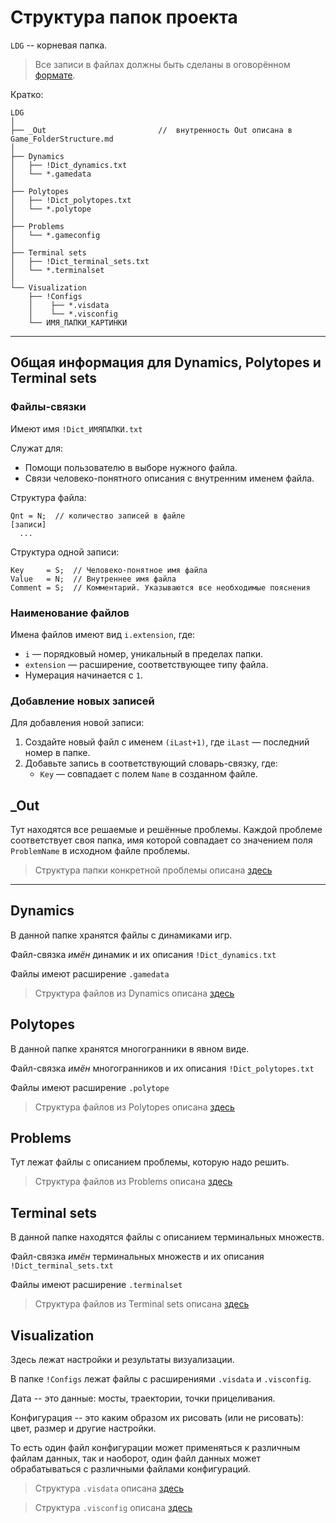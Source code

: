 # Структура папок проекта

`LDG` -- корневая папка.


> Все записи в файлах должны быть сделаны в оговорённом [формате](DataFormat.md).

Кратко:

```
LDG 
│
├── _Out                         //  внутренность Out описана в Game_FolderStructure.md
│
├── Dynamics
│   ├── !Dict_dynamics.txt
│   └── *.gamedata
│
├── Polytopes
│   ├── !Dict_polytopes.txt
│   └── *.polytope
│
├── Problems
│   └── *.gameconfig
│
├── Terminal sets
│   ├── !Dict_terminal_sets.txt
│   └── *.terminalset
│     
└── Visualization
    ├── !Configs
    │    ├── *.visdata
    │    └── *.visconfig
    └── ИМЯ_ПАПКИ_КАРТИНКИ
```
---

## Общая информация для Dynamics, Polytopes и Terminal sets

### Файлы-связки

Имеют имя `!Dict_ИМЯПАПКИ.txt` 

Служат для:

* Помощи пользователю в выборе нужного файла.
* Связи человеко-понятного описания с внутренним именем файла.

Структура файла:

```
Qnt = N;  // количество записей в файле
[записи]
  ...
```

Структура одной записи:

```
Key     = S;  // Человеко-понятное имя файла
Value   = N;  // Внутреннее имя файла
Comment = S;  // Комментарий. Указываются все необходимые пояснения
```

### Наименование файлов

Имена файлов имеют вид `i.extension`, где:

* `i` — порядковый номер, уникальный в пределах папки.
* `extension` — расширение, соответствующее типу файла.
* Нумерация начинается с `1`.

### Добавление новых записей

Для добавления новой записи:

1. Создайте новый файл с именем `(iLast+1)`, где `iLast` — последний номер в папке.
2. Добавьте запись в соответствующий словарь-связку, где:
    - `Key` — совпадает с полем `Name` в созданном файле.

## _Out

Тут находятся все решаемые и решённые проблемы. Каждой проблеме соответствует своя папка, имя которой совпадает со значением поля `ProblemName` в исходном файле проблемы.

> Структура папки конкретной проблемы описана [здесь](Game_FolderStructure.md)


---

## Dynamics

В данной папке хранятся файлы с динамиками игр.


Файл-связка _имён_ динамик и их описания `!Dict_dynamics.txt`

Файлы имеют расширение `.gamedata`

> Структура файлов из Dynamics описана [здесь](IOFormat/Dynamics.md)

## Polytopes

В данной папке хранятся многогранники в явном виде.

Файл-связка _имён_ многогранников и их описания `!Dict_polytopes.txt`

Файлы имеют расширение `.polytope`

> Структура файлов из Polytopes описана [здесь](IOFormat/Polytopes.md)


## Problems
Тут лежат файлы с описанием проблемы, которую надо решить.

> Структура файлов из Problems описана [здесь](IOFormat/ProblemConfig.md)


## Terminal sets
В данной папке находятся файлы с описанием терминальных множеств.

Файл-связка _имён_ терминальных множеств и их описания `!Dict_terminal_sets.txt`

Файлы имеют расширение `.terminalset`

> Структура файлов из Terminal sets описана [здесь](IOFormat/TerminalSets.md)


## Visualization
Здесь лежат настройки и результаты визуализации.

В папке `!Configs` лежат файлы с расширениями `.visdata` и `.visconfig`.

Дата -- это данные: мосты, траектории, точки прицеливания.

Конфигурация -- это каким образом их рисовать (или не рисовать): цвет, размер и другие настройки. 

То есть один файл конфигурации может применяться к различным файлам данных, так и наоборот, один файл данных может обрабатываться с различными файлами конфигураций.

> Структура `.visdata` описана [здесь](VisualizationData.md)

> Структура `.visconfig` описана [здесь](VisualizationConfig.md)
